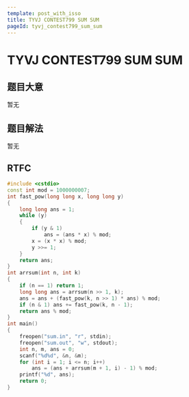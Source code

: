 ```yaml
---
template: post_with_isso
title: TYVJ CONTEST799 SUM SUM
pageId: tyvj_contest799_sum_sum
---
```


# TYVJ CONTEST799 SUM SUM
<span id="poem"></span><script>$(function(){$.ajax('/api/poem?rnd='+Date.now()+Math.random()).done(function(data){$('#poem').text(data);});});</script>
## 题目大意
暂无

## 题目解法
暂无

## RTFC

```cpp
#include <cstdio>
const int mod = 1000000007;
int fast_pow(long long x, long long y)
{
    long long ans = 1;
    while (y)
    {
        if (y & 1)
            ans = (ans * x) % mod;
        x = (x * x) % mod;
        y >>= 1;
    }
    return ans;
}
int arrsum(int n, int k)
{
    if (n == 1) return 1;
    long long ans = arrsum(n >> 1, k);
    ans = ans + (fast_pow(k, n >> 1) * ans) % mod;
    if (n & 1) ans += fast_pow(k, n - 1);
    return ans % mod;
}
int main()
{
    freopen("sum.in", "r", stdin);
    freopen("sum.out", "w", stdout);
    int n, m, ans = 0;
    scanf("%d%d", &n, &m);
    for (int i = 1; i <= n; i++)
        ans = (ans + arrsum(m + 1, i) - 1) % mod;
    printf("%d", ans);
    return 0;
}
```
<div id="__comment"></div>
